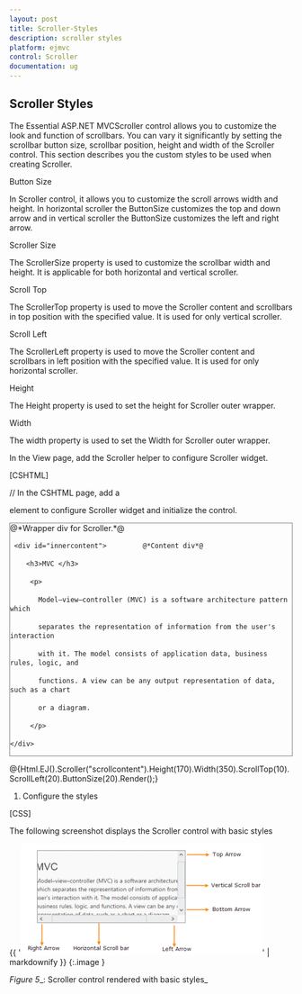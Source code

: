 ```yaml
---
layout: post
title: Scroller-Styles
description: scroller styles
platform: ejmvc
control: Scroller
documentation: ug
---
```


## Scroller Styles

The Essential ASP.NET MVCScroller control allows you to customize the look and function of scrollbars. You can vary it significantly by setting the scrollbar button size, scrollbar position, height and width of the Scroller control. This section describes you the custom styles to be used when creating Scroller.

Button Size

In Scroller control, it allows you to customize the scroll arrows width and height. In horizontal scroller the ButtonSize customizes the top and down arrow and in vertical scroller the ButtonSize customizes the left and right arrow.

Scroller Size

The ScrollerSize property is used to customize the scrollbar width and height. It is applicable for both horizontal and vertical scroller.

Scroll Top

The ScrollerTop property is used to move the Scroller content and scrollbars in top position with the specified value. It is used for only vertical scroller.

Scroll Left

The ScrollerLeft property is used to move the Scroller content and scrollbars in left position with the specified value. It is used for only horizontal scroller.

Height

The Height property is used to set the height for Scroller outer wrapper.

Width

The width property is used to set the Width for Scroller outer wrapper.

In the View page, add the Scroller helper to configure Scroller widget.



[CSHTML]

// In the CSHTML page, add a <div> element to configure Scroller widget and initialize the control.



<div id="scrollcontent">

  <div>                              @*Wrapper div for Scroller.*@

     <div id="innercontent">         @*Content div*@

        <h3>MVC </h3>

         <p>

           Model–view–controller (MVC) is a software architecture pattern which   

           separates the representation of information from the user's interaction

           with it. The model consists of application data, business rules, logic, and

           functions. A view can be any output representation of data, such as a chart

           or a diagram.

         </p>

    </div>

  </div>

</div>



@{Html.EJ().Scroller("scrollcontent").Height(170).Width(350).ScrollTop(10).ScrollLeft(20).ButtonSize(20).Render();}





1. Configure the styles 


[CSS]



<style type="text/css">



    #innercontent {

        width: 400px;

        padding: 15px;

    }



    #scrollcontent {

        border: 1px solid grey;

    }



</style>



The following screenshot displays the Scroller control with basic styles

{{ '![C:/Users/labuser/Desktop/scroller.png](Scroller-Styles_images/Scroller-Styles_img1.png)' | markdownify }}
{:.image }


_Figure_ _5__: Scroller control rendered with basic styles_

